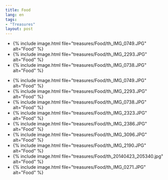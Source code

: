 ```yaml
---
title: Food
lang: en
tags:
- "Treasures"
layout: post
---
```

<!--excerpt start-->
<ul class="clearing-thumbs small-block-grid-1 medium-block-grid-3" data-clearing>
<li>{% include image.html file="treasures/Food/th_IMG_0749.JPG" alt="Food" %}</li>
<li>{% include image.html file="treasures/Food/th_IMG_2293.JPG" alt="Food" %}</li>
<li>{% include image.html file="treasures/Food/th_IMG_0738.JPG" alt="Food" %}</li>
</ul>
<!--excerpt end-->
<ul class="clearing-thumbs small-block-grid-1 medium-block-grid-3" data-clearing>
<li>{% include image.html file="treasures/Food/th_IMG_0749.JPG" alt="Food" %}</li>
<li>{% include image.html file="treasures/Food/th_IMG_2293.JPG" alt="Food" %}</li>
<li>{% include image.html file="treasures/Food/th_IMG_0738.JPG" alt="Food" %}</li>
<li>{% include image.html file="treasures/Food/th_IMG_2323.JPG" alt="Food" %}</li>
<li>{% include image.html file="treasures/Food/th_IMG_2386.JPG" alt="Food" %}</li>
<li>{% include image.html file="treasures/Food/th_IMG_3096.JPG" alt="Food" %}</li>
<li>{% include image.html file="treasures/Food/th_IMG_2190.JPG" alt="Food" %}</li>
<li>{% include image.html file="treasures/Food/th_20140423_205340.jpg" alt="Food" %}</li>
<li>{% include image.html file="treasures/Food/th_IMG_0271.JPG" alt="Food" %}</li>
</ul>
